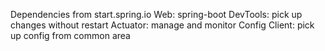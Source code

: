 Dependencies from start.spring.io
Web: spring-boot
DevTools: pick up changes without restart
Actuator: manage and monitor
Config Client: pick up config from common area